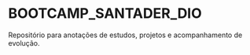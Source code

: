 # BOOTCAMP_SANTADER_DIO
Repositório para anotações de estudos, projetos e acompanhamento de evolução.
